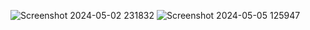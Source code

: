 ![Screenshot 2024-05-02 231832](https://github.com/yusrilizzhap/porto_ui-ux-memanfaatkan-boostrap-5-html-css-javascript-/assets/48199245/ae405e62-beb0-4d07-9e4d-99abd5e5a151)
![Screenshot 2024-05-05 125947](https://github.com/yusrilizzhap/porto_ui-ux-memanfaatkan-boostrap-5-html-css-javascript-/assets/48199245/1b35d4d3-88d5-49dd-a63f-39babb0d7531)
